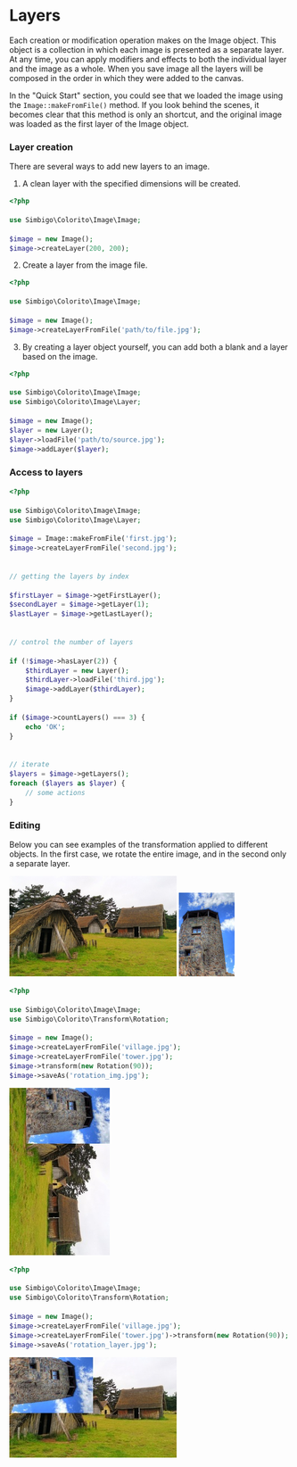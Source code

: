 # Layers

Each creation or modification operation makes on the Image object. This object is a collection in which each image is presented as a separate layer. At any time, you can apply modifiers and effects to both the individual layer and the image as a whole. When you save image all the layers will be composed in the order in which they were added to the canvas.

In the "Quick Start" section, you could see that we loaded the image using the ```Image::makeFromFile()``` method. If you look behind the scenes, it becomes clear that this method is only an shortcut, and the original image was loaded as the first layer of the Image object.


### Layer creation

There are several ways to add new layers to an image.

1. A clean layer with the specified dimensions will be created.

```php
<?php

use Simbigo\Colorito\Image\Image;

$image = new Image();
$image->createLayer(200, 200);
```

2. Create a layer from the image file.

```php
<?php

use Simbigo\Colorito\Image\Image;

$image = new Image();
$image->createLayerFromFile('path/to/file.jpg');
```

3. By creating a layer object yourself, you can add both a blank and a layer based on the image.

```php
<?php

use Simbigo\Colorito\Image\Image;
use Simbigo\Colorito\Image\Layer;

$image = new Image();
$layer = new Layer();
$layer->loadFile('path/to/source.jpg');
$image->addLayer($layer);
```


### Access to layers

```php
<?php

use Simbigo\Colorito\Image\Image;
use Simbigo\Colorito\Image\Layer;

$image = Image::makeFromFile('first.jpg');
$image->createLayerFromFile('second.jpg');


// getting the layers by index

$firstLayer = $image->getFirstLayer();
$secondLayer = $image->getLayer(1);
$lastLayer = $image->getLastLayer();


// control the number of layers

if (!$image->hasLayer(2)) {
    $thirdLayer = new Layer();
    $thirdLayer->loadFile('third.jpg');
    $image->addLayer($thirdLayer);
}

if ($image->countLayers() === 3) {
    echo 'OK';
}


// iterate
$layers = $image->getLayers();
foreach ($layers as $layer) {
    // some actions
}
```


### Editing

Below you can see examples of the transformation applied to different objects. In the first case, we rotate the entire image, and in the second only a separate layer.

![village.jpg](/assets/resources/colorito/village.jpg)
![tower.jpg](/assets/resources/colorito/tower.jpg)

```php
<?php

use Simbigo\Colorito\Image\Image;
use Simbigo\Colorito\Transform\Rotation;

$image = new Image();
$image->createLayerFromFile('village.jpg');
$image->createLayerFromFile('tower.jpg');
$image->transform(new Rotation(90));
$image->saveAs('rotation_img.jpg');
```

![village.jpg](/assets/resources/colorito/basic/rotation_img.jpg)

```php
<?php

use Simbigo\Colorito\Image\Image;
use Simbigo\Colorito\Transform\Rotation;

$image = new Image();
$image->createLayerFromFile('village.jpg');
$image->createLayerFromFile('tower.jpg')->transform(new Rotation(90));
$image->saveAs('rotation_layer.jpg');
```

![village.jpg](/assets/resources/colorito/basic/rotation_layer.jpg)

